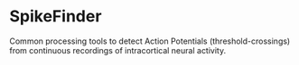 # SpikeFinder

Common processing tools to detect Action Potentials (threshold-crossings) from continuous recordings of intracortical neural activity.
